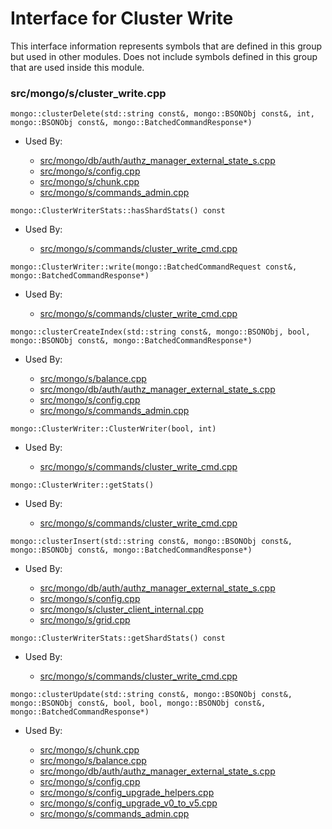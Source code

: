
# Interface for Cluster Write
This interface information represents symbols that are defined in this group but used in other modules.  Does not include symbols defined in this group that are used inside this module.

### src/mongo/s/cluster\_write.cpp

<div></div>

    mongo::clusterDelete(std::string const&, mongo::BSONObj const&, int, mongo::BSONObj const&, mongo::BatchedCommandResponse*)

- Used By:

    - [src/mongo/db/auth/authz\_manager\_external\_state\_s.cpp](../../../../security/authorization)
    - [src/mongo/s/config.cpp](../../../../sharding/cluster\_metadata\_management)
    - [src/mongo/s/chunk.cpp](../../../../sharding/chunk\_management)
    - [src/mongo/s/commands\_admin.cpp](../../../../sharding/mongos\_commands)

<div></div>

    mongo::ClusterWriterStats::hasShardStats() const

- Used By:

    - [src/mongo/s/commands/cluster\_write\_cmd.cpp](../../../../network/write\_commands)

<div></div>

    mongo::ClusterWriter::write(mongo::BatchedCommandRequest const&, mongo::BatchedCommandResponse*)

- Used By:

    - [src/mongo/s/commands/cluster\_write\_cmd.cpp](../../../../network/write\_commands)

<div></div>

    mongo::clusterCreateIndex(std::string const&, mongo::BSONObj, bool, mongo::BSONObj const&, mongo::BatchedCommandResponse*)

- Used By:

    - [src/mongo/s/balance.cpp](../../../../sharding/balancer)
    - [src/mongo/db/auth/authz\_manager\_external\_state\_s.cpp](../../../../security/authorization)
    - [src/mongo/s/config.cpp](../../../../sharding/cluster\_metadata\_management)
    - [src/mongo/s/commands\_admin.cpp](../../../../sharding/mongos\_commands)

<div></div>

    mongo::ClusterWriter::ClusterWriter(bool, int)

- Used By:

    - [src/mongo/s/commands/cluster\_write\_cmd.cpp](../../../../network/write\_commands)

<div></div>

    mongo::ClusterWriter::getStats()

- Used By:

    - [src/mongo/s/commands/cluster\_write\_cmd.cpp](../../../../network/write\_commands)

<div></div>

    mongo::clusterInsert(std::string const&, mongo::BSONObj const&, mongo::BSONObj const&, mongo::BatchedCommandResponse*)

- Used By:

    - [src/mongo/db/auth/authz\_manager\_external\_state\_s.cpp](../../../../security/authorization)
    - [src/mongo/s/config.cpp](../../../../sharding/cluster\_metadata\_management)
    - [src/mongo/s/cluster\_client\_internal.cpp](../../../../sharding/config\_metadata\_upgrade)
    - [src/mongo/s/grid.cpp](../../../../sharding/cluster\_metadata\_management)

<div></div>

    mongo::ClusterWriterStats::getShardStats() const

- Used By:

    - [src/mongo/s/commands/cluster\_write\_cmd.cpp](../../../../network/write\_commands)

<div></div>

    mongo::clusterUpdate(std::string const&, mongo::BSONObj const&, mongo::BSONObj const&, bool, bool, mongo::BSONObj const&, mongo::BatchedCommandResponse*)

- Used By:

    - [src/mongo/s/chunk.cpp](../../../../sharding/chunk\_management)
    - [src/mongo/s/balance.cpp](../../../../sharding/balancer)
    - [src/mongo/db/auth/authz\_manager\_external\_state\_s.cpp](../../../../security/authorization)
    - [src/mongo/s/config.cpp](../../../../sharding/cluster\_metadata\_management)
    - [src/mongo/s/config\_upgrade\_helpers.cpp](../../../../sharding/config\_metadata\_upgrade)
    - [src/mongo/s/config\_upgrade\_v0\_to\_v5.cpp](../../../../sharding/config\_metadata\_upgrade)
    - [src/mongo/s/commands\_admin.cpp](../../../../sharding/mongos\_commands)
